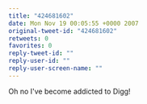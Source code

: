 ```yaml
---
title: "424681602"
date: Mon Nov 19 00:05:55 +0000 2007
original-tweet-id: "424681602"
retweets: 0
favorites: 0
reply-tweet-id: ""
reply-user-id: ""
reply-user-screen-name: ""
---
```

Oh no I've become addicted to Digg!
